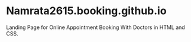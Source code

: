 # Namrata2615.booking.github.io
Landing Page for Online Appointment Booking With Doctors in HTML and CSS.
